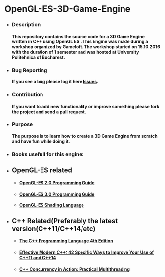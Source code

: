 # OpenGL-ES-3D-Game-Engine

 * ### Description
  
   #### This repository contains the source code for a 3D Game Engine written in C++ using OpenGL ES . This Engine was made during a workshop organized by Gameloft. The workshop started on 15.10.2016 with the duration of 1 semester and was hosted at University Politehnica of Bucharest.
 
 * ### Bug Reporting
   
   #### If you see a bug please log it here [Issues](https://github.com/sulzandreig/OpenGL-ES-3D-Game-Engine/issues).
 
 * ### Contribution
   
   #### If you want to add new functionality or improve something please fork the project and send a pull request.
 
 * ### Purpose
   
   #### The purpose is to learn how to create a 3D Game Engine from scratch and have fun while doing it.
 
* ### Books usefull for this engine:

 * ## OpenGL-ES related

    * #### [OpenGL-ES 2.0 Programming Guide](https://www.amazon.com/OpenGL-ES-2-0-Programming-Guide/dp/0321502795)

    * #### [OpenGL-ES 3.0 Programming Guide](https://www.amazon.com/gp/product/0321933885/ref=pd_sim_14_2?ie=UTF8&psc=1&refRID=HKQM3RG5A8XJBSM7AHD6)
    
    * #### [OpenGL-ES Shading Language]()

 * ## C++ Related(Preferably the latest version(C++11/C++14/etc)

    * #### [The C++ Programming Language 4th Edition](https://www.amazon.com/C-Programming-Language-4th/dp/0321563840/ref=sr_1_1?s=books&ie=UTF8&qid=1479600008&sr=1-1&keywords=the+c+programming+language+4th+edition)

    * #### [Effective Modern C++: 42 Specific Ways to Improve Your Use of C++11 and C++14](https://www.amazon.com/gp/product/1491903996/ref=pd_bxgy_14_img_2?ie=UTF8&psc=1&refRID=DR6T9BFR4NJTW90W5M7S)

    * #### [C++ Concurrency in Action: Practical Multithreading](https://www.amazon.com/C-Concurrency-Action-Practical-Multithreading/dp/1933988770/ref=sr_1_sc_1?s=books&ie=UTF8&qid=1479600079&sr=1-1-spell&keywords=Concurency+in+action)
      


  
